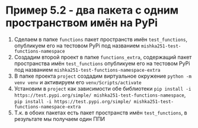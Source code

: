 # Пример 5.2 - два пакета с одним пространством имён на PyPi

1. Сделаем в папке `functions` пакет пространств имён `test_functions`, опубликуем его на тестовом PyPi под названием `mishka251-test-functions-namespace`
2. Создадим второй проект в папке `functions_extra`, содержащий пакет пространства имён `test_functions` опубликуем его на тестовом PyPi под названием `mishka251-test-functions-namespace-extra`
3. В папке проекта `project` создадим виртуальное окружение `python -m venv venv` и активируем его `venv/Scripts/activate`
4. Установим в `project` как зависимости обе библиотеки `pip install -i https://test.pypi.org/simple/ mishka251-test-functions-namespace`, `pip install -i https://test.pypi.org/simple/ mishka251-test-functions-namespace-extra`
5. Т.к. в обоих пакетах есть пакет пространств имён `test_functions`, в результате мы получаем один ППИ
